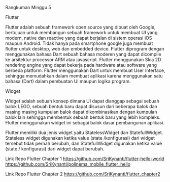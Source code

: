 Rangkuman Minggu 5

Flutter

Flutter adalah sebuah framework open source yang dibuat oleh Google, bertujuan untuk membangun sebuah framework untuk membuat UI yang modern, native dan reactive yang dapat berjalan di sistem operasi iOS maupun Android. 
Tidak hanya pada smartphone google juga membuat flutter untuk desktop, web dan embedded device. 
Flutter diprogram dengan menggunakan bahasa Dart sebuah bahasa moderen yang dapat dicompile ke arsitektur processor ARM atau javascript. 
Flutter menggunakan Skia 2D rendering engine yang dapat bekerja pada hardware atau software yang berbeda platform.
Flutter menggunakan Dart untuk membuat User Interface, sehingga memudahkan dalam membuat aplikasi karena menggunakan satu bahasa (Dart) dalam pembuatan UI maupun logika program. 



Widget

Widget adalah sebuah konsep dimana UI dapat dianggap sebagai sebuah balok LEGO, sebuah bentuk baru dapat disusun dari beberapa balok dan masing masing kumpulan balok dapat dikombinasikan dengan kumpulan balok lain sehingga membentuk sebuah bentuk baru yang lebih kompleks. Flutter menggunakan widget ini sebagai balok dasar pembangunan aplikasi.

Flutter memiliki dua jenis widget yaitu StatelessWidget dan StatefullWidget. Stateless widget digunakan ketika value (state /konfigurasi) dari widget tersebut tidak pernah berubah, dan StatefullWidget digunakan ketika value (state / konfigurasi) dari widget dapat berubah.

Link Repo Flutter Chapter 1
https://github.com/SriKynanti/flutter-hello-world 
https://github.com/SriKynanti/polinema_mobile_flutter_hello 

Link Repo Flutter Chapter 2
https://github.com/SriKynanti/flutter_chapter2
